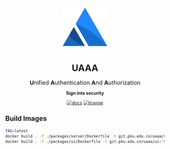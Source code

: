 <div align=center>
  <img src=packages/ui/public/logo.svg height=144 width=144>
  <h1>UAAA</h1>
  <p>
    <font size=4>
      <b>U</b>nified
      <b>A</b>uthentication
      <b>A</b>nd
      <b>A</b>uthorization
    </font>
  </p>
  <p>
    <b>Sign into security</b>
  </p>
  <div>

[![docs](https://img.shields.io/badge/docs-available-1f88ff?style=flat-square)](https://uaaa.fedstack.org)
[![license](https://img.shields.io/github/license/fedstackjs/uaaa?style=flat-square)](https://github.com/fedstackjs/uaaa/blob/dev/LICENSE)

  </div>
</div>

## Build Images

```sh
TAG=latest
docker build . -f ./packages/server/Dockerfile -t git.pku.edu.cn/uaaa/server:"$TAG"
docker build . -f ./packages/ui/Dockerfile -t git.pku.edu.cn/uaaa/ui:"$TAG"
```